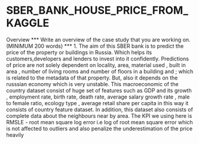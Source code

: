 # SBER_BANK_HOUSE_PRICE_FROM_KAGGLE
Overview *** Write an overview of the case study that you are working on. (MINIMUM 200 words) *** 1. The aim of this SBER bank is to predict the price of the property or buildings in Russia. Which helps its customers,developers and lenders to invest into it confidently. Predictions of price are not solely dependent on locality, area, material used , built in area , number of living rooms and number of floors in a building and ; which is related to the metadata of that property. But, also it depends on the russsian economy which is very unstable. This macroeconomic of the country dataset consist of huge set of features such as GDP and its growth , employment rate, birth rate, death rate, average salary growth rate , male to female ratio, ecology type , average retail share per capita in this way it consists of country feature dataset. In addition, this dataset also consists of complete data about the neighbours near by area. The KPI we using here is RMSLE - root mean square log error i.e log of root mean square error which is not affected to outliers and also penalize the underestimation of the price heavily
